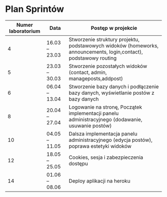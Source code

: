 # Plan Sprintów

Numer laboratorium | Data | Postęp w projekcie 
---| --- | ---
4|16.03 – 23.03|Stworzenie struktury projektu, podstawowych widoków (homeworks, announcements, login,contact), podstawowy routing 
5|23.03 – 30.03|Stworzenie pozostałych widoków (contact, admin, manageposts,addpost)
6|06.04 – 13.04|Stworzenie bazy danych i podłączenie bazy danych, wyświetlanie postów z bazy danych
8|20.04 – 27.04|Logowanie na stronę, Początek implementacji panelu administracyjnego (dodawanie, usuwanie postów)
10|04.05 – 11.05|Dalsza implementacja panelu administracyjnego (edycja postów), poprawa estetyki widoków
12|18.05 – 25.05|Cookies, sesja i zabezpieczenia dostępu
14|01.06 – 08.06|Deploy aplikacji na heroku

